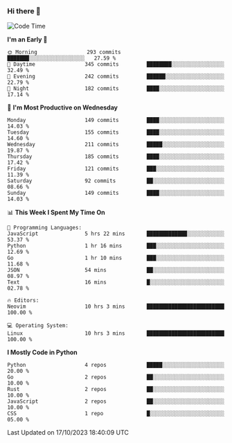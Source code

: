 ### Hi there 👋
<!--START_SECTION:waka-->
![Code Time](http://img.shields.io/badge/Code%20Time-186%20hrs%208%20mins-blue)

**I'm an Early 🐤** 

```text
🌞 Morning                293 commits         ███████░░░░░░░░░░░░░░░░░░   27.59 % 
🌆 Daytime                345 commits         ████████░░░░░░░░░░░░░░░░░   32.49 % 
🌃 Evening                242 commits         ██████░░░░░░░░░░░░░░░░░░░   22.79 % 
🌙 Night                  182 commits         ████░░░░░░░░░░░░░░░░░░░░░   17.14 % 
```
📅 **I'm Most Productive on Wednesday** 

```text
Monday                   149 commits         ████░░░░░░░░░░░░░░░░░░░░░   14.03 % 
Tuesday                  155 commits         ████░░░░░░░░░░░░░░░░░░░░░   14.60 % 
Wednesday                211 commits         █████░░░░░░░░░░░░░░░░░░░░   19.87 % 
Thursday                 185 commits         ████░░░░░░░░░░░░░░░░░░░░░   17.42 % 
Friday                   121 commits         ███░░░░░░░░░░░░░░░░░░░░░░   11.39 % 
Saturday                 92 commits          ██░░░░░░░░░░░░░░░░░░░░░░░   08.66 % 
Sunday                   149 commits         ████░░░░░░░░░░░░░░░░░░░░░   14.03 % 
```


📊 **This Week I Spent My Time On** 

```text
💬 Programming Languages: 
JavaScript               5 hrs 22 mins       █████████████░░░░░░░░░░░░   53.37 % 
Python                   1 hr 16 mins        ███░░░░░░░░░░░░░░░░░░░░░░   12.69 % 
Go                       1 hr 10 mins        ███░░░░░░░░░░░░░░░░░░░░░░   11.68 % 
JSON                     54 mins             ██░░░░░░░░░░░░░░░░░░░░░░░   08.97 % 
Text                     16 mins             █░░░░░░░░░░░░░░░░░░░░░░░░   02.78 % 

🔥 Editors: 
Neovim                   10 hrs 3 mins       █████████████████████████   100.00 % 

💻 Operating System: 
Linux                    10 hrs 3 mins       █████████████████████████   100.00 % 
```

**I Mostly Code in Python** 

```text
Python                   4 repos             █████░░░░░░░░░░░░░░░░░░░░   20.00 % 
Go                       2 repos             ██░░░░░░░░░░░░░░░░░░░░░░░   10.00 % 
Rust                     2 repos             ██░░░░░░░░░░░░░░░░░░░░░░░   10.00 % 
JavaScript               2 repos             ██░░░░░░░░░░░░░░░░░░░░░░░   10.00 % 
CSS                      1 repo              █░░░░░░░░░░░░░░░░░░░░░░░░   05.00 % 
```




 Last Updated on 17/10/2023 18:40:09 UTC
<!--END_SECTION:waka-->

<!--
**YoganshSharma/YoganshSharma** is a ✨ _special_ ✨ repository because its `README.md` (this file) appears on your GitHub profile.

Here are some ideas to get you started:

- 🔭 I’m currently working on ...
- 🌱 I’m currently learning ...
- 👯 I’m looking to collaborate on ...
- 🤔 I’m looking for help with ...
- 💬 Ask me about ...
- 📫 How to reach me: ...
- 😄 Pronouns: ...
- ⚡ Fun fact: ...
-->
